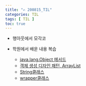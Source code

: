 ```yaml
---
title: "✍ 200815_TIL"
categories: TIL
tags: [ TIL ]
toc: true
---
```


- 행아웃에서 모각코

- 학원에서 배운 내용 복습
  - [java.lang.Object 메서드](https://hayeon17kim.github.io/til/2020/08/13/TIL)
  - [객체 생성 디자인 패턴, ArrayList](https://hayeon17kim.github.io/til/2020/08/14/TIL)
  - [String클래스](https://hayeon17kim.github.io/java/2020/08/14/string)
  - [wrapper클래스](https://hayeon17kim.github.io/java/2020/08/14/wrapper-class)
